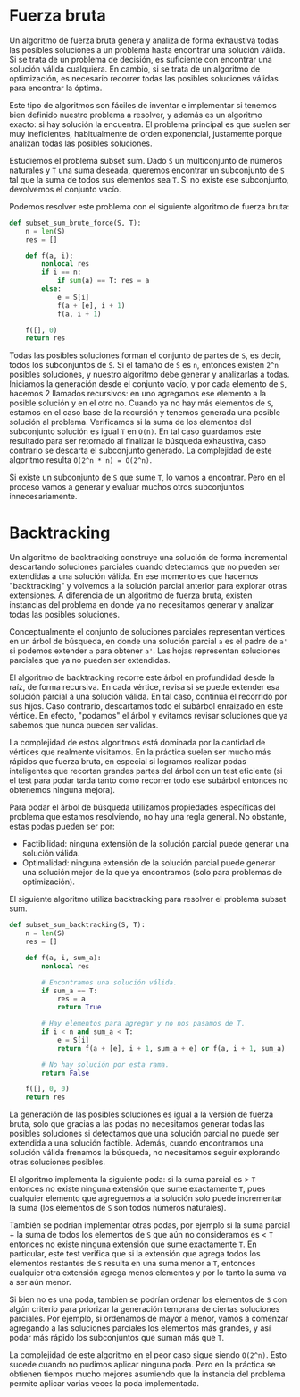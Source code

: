 # Fuerza bruta

Un algoritmo de fuerza bruta genera y analiza de forma exhaustiva todas las posibles soluciones a un problema hasta encontrar una solución válida. Si se trata de un problema de decisión, es suficiente con encontrar una solución válida cualquiera. En cambio, si se trata de un algoritmo de optimización, es necesario recorrer todas las posibles soluciones válidas para encontrar la óptima.

Este tipo de algoritmos son fáciles de inventar e implementar si tenemos bien definido nuestro problema a resolver, y además es un algoritmo exacto: si hay solución la encuentra. El problema principal es que suelen ser muy ineficientes, habitualmente de orden exponencial, justamente porque analizan todas las posibles soluciones.

Estudiemos el problema subset sum. Dado `S` un multiconjunto de números naturales y `T` una suma deseada, queremos encontrar un subconjunto de `S` tal que la suma de todos sus elementos sea `T`. Si no existe ese subconjunto, devolvemos el conjunto vacío.

Podemos resolver este problema con el siguiente algoritmo de fuerza bruta:

```python
def subset_sum_brute_force(S, T):
    n = len(S)
    res = []

    def f(a, i):
        nonlocal res
        if i == n:
            if sum(a) == T: res = a
        else:
            e = S[i]
            f(a + [e], i + 1)
            f(a, i + 1)

    f([], 0)
    return res
```

Todas las posibles soluciones forman el conjunto de partes de `S`, es decir, todos los subconjuntos de `S`. Si el tamaño de `S` es `n`, entonces existen `2^n` posibles soluciones, y nuestro algoritmo debe generar y analizarlas a todas. Iniciamos la generación desde el conjunto vacío, y por cada elemento de `S`, hacemos 2 llamados recursivos: en uno agregamos ese elemento a la posible solución y en el otro no. Cuando ya no hay más elementos de `S`, estamos en el caso base de la recursión y tenemos generada una posible solución al problema. Verificamos si la suma de los elementos del subconjunto solución es igual `T` en `O(n)`. En tal caso guardamos este resultado para ser retornado al finalizar la búsqueda exhaustiva, caso contrario se descarta el subconjunto generado. La complejidad de este algoritmo resulta `O(2^n * n) = O(2^n)`.

Si existe un subconjunto de `S` que sume `T`, lo vamos a encontrar. Pero en el proceso vamos a generar y evaluar muchos otros subconjuntos innecesariamente.

# Backtracking

Un algoritmo de backtracking construye una solución de forma incremental descartando soluciones parciales cuando detectamos que no pueden ser extendidas a una solución válida. En ese momento es que hacemos "backtracking" y volvemos a la solución parcial anterior para explorar otras extensiones. A diferencia de un algoritmo de fuerza bruta, existen instancias del problema en donde ya no necesitamos generar y analizar todas las posibles soluciones.

Conceptualmente el conjunto de soluciones parciales representan vértices en un árbol de búsqueda, en donde una solución parcial `a` es el padre de `a'` si podemos extender `a` para obtener `a'`. Las hojas representan soluciones parciales que ya no pueden ser extendidas.

El algoritmo de backtracking recorre este árbol en profundidad desde la raíz, de forma recursiva. En cada vértice, revisa si se puede extender esa solución parcial a una solución válida. En tal caso, continúa el recorrido por sus hijos. Caso contrario, descartamos todo el subárbol enraizado en este vértice. En efecto, "podamos" el árbol y evitamos revisar soluciones que ya sabemos que nunca pueden ser válidas.

La complejidad de estos algoritmos está dominada por la cantidad de vértices que realmente visitamos. En la práctica suelen ser mucho más rápidos que fuerza bruta, en especial si logramos realizar podas inteligentes que recortan grandes partes del árbol con un test eficiente (si el test para podar tarda tanto como recorrer todo ese subárbol entonces no obtenemos ninguna mejora).

Para podar el árbol de búsqueda utilizamos propiedades específicas del problema que estamos resolviendo, no hay una regla general. No obstante, estas podas pueden ser por:

- Factibilidad: ninguna extensión de la solución parcial puede generar una solución válida.
- Optimalidad: ninguna extensión de la solución parcial puede generar una solución mejor de la que ya encontramos (solo para problemas de optimización).

El siguiente algoritmo utiliza backtracking para resolver el problema subset sum.

```python
def subset_sum_backtracking(S, T):
    n = len(S)
    res = []

    def f(a, i, sum_a):
        nonlocal res

        # Encontramos una solución válida.
        if sum_a == T:
            res = a
            return True

        # Hay elementos para agregar y no nos pasamos de T.
        if i < n and sum_a < T:
            e = S[i]
            return f(a + [e], i + 1, sum_a + e) or f(a, i + 1, sum_a)

        # No hay solución por esta rama.
        return False

    f([], 0, 0)
    return res
```

La generación de las posibles soluciones es igual a la versión de fuerza bruta, solo que gracias a las podas no necesitamos generar todas las posibles soluciones si detectamos que una solución parcial no puede ser extendida a una solución factible. Además, cuando encontramos una solución válida frenamos la búsqueda, no necesitamos seguir explorando otras soluciones posibles.

El algoritmo implementa la siguiente poda: si la suma parcial es > `T` entonces no existe ninguna extensión que sume exactamente `T`, pues cualquier elemento que agreguemos a la solución solo puede incrementar la suma (los elementos de `S` son todos números naturales).

También se podrían implementar otras podas, por ejemplo si la suma parcial + la suma de todos los elementos de `S` que aún no consideramos es < `T` entonces no existe ninguna extensión que sume exactamente `T`. En particular, este test verifica que si la extensión que agrega todos los elementos restantes de `S` resulta en una suma menor a `T`, entonces cualquier otra extensión agrega menos elementos y por lo tanto la suma va a ser aún menor.

Si bien no es una poda, también se podrían ordenar los elementos de `S` con algún criterio para priorizar la generación temprana de ciertas soluciones parciales. Por ejemplo, si ordenamos de mayor a menor, vamos a comenzar agregando a las soluciones parciales los elementos más grandes, y así podar más rápido los subconjuntos que suman más que `T`.

La complejidad de este algoritmo en el peor caso sigue siendo `O(2^n)`. Esto sucede cuando no pudimos aplicar ninguna poda. Pero en la práctica se obtienen tiempos mucho mejores asumiendo que la instancia del problema permite aplicar varias veces la poda implementada.
